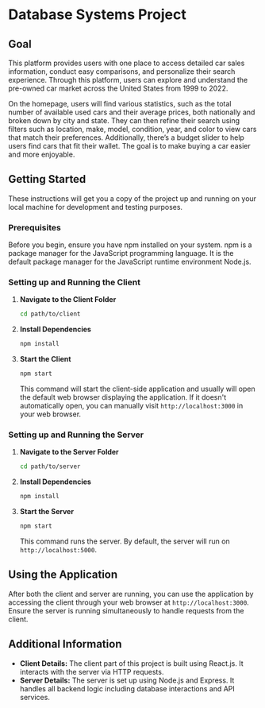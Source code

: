 # Database Systems Project

## Goal
This platform provides users with one place to access detailed car sales information, conduct easy comparisons, and personalize their search experience. Through this platform, users can explore and understand the pre-owned car market across the United States from 1999 to 2022. 

On the homepage, users will find various statistics, such as the total number of available used cars and their average prices, both nationally and broken down by city and state. They can then refine their search using filters such as location, make, model, condition, year, and color to view cars that match their preferences. Additionally, there’s a budget slider to help users find cars that fit their wallet. The goal is to make buying a car easier and more enjoyable.

## Getting Started

These instructions will get you a copy of the project up and running on your local machine for development and testing purposes.

### Prerequisites

Before you begin, ensure you have npm installed on your system. npm is a package manager for the JavaScript programming language. It is the default package manager for the JavaScript runtime environment Node.js.

### Setting up and Running the Client

1. **Navigate to the Client Folder**

   ```bash
   cd path/to/client
   ```

2. **Install Dependencies**

   ```bash
   npm install
   ```

3. **Start the Client**

   ```bash
   npm start
   ```

   This command will start the client-side application and usually will open the default web browser displaying the application. If it doesn't automatically open, you can manually visit `http://localhost:3000` in your web browser.

### Setting up and Running the Server

1. **Navigate to the Server Folder**

   ```bash
   cd path/to/server
   ```

2. **Install Dependencies**

   ```bash
   npm install
   ```

3. **Start the Server**

   ```bash
   npm start
   ```

   This command runs the server. By default, the server will run on `http://localhost:5000`.

## Using the Application

After both the client and server are running, you can use the application by accessing the client through your web browser at `http://localhost:3000`. Ensure the server is running simultaneously to handle requests from the client.

## Additional Information

- **Client Details:** The client part of this project is built using React.js. It interacts with the server via HTTP requests.
- **Server Details:** The server is set up using Node.js and Express. It handles all backend logic including database interactions and API services.
